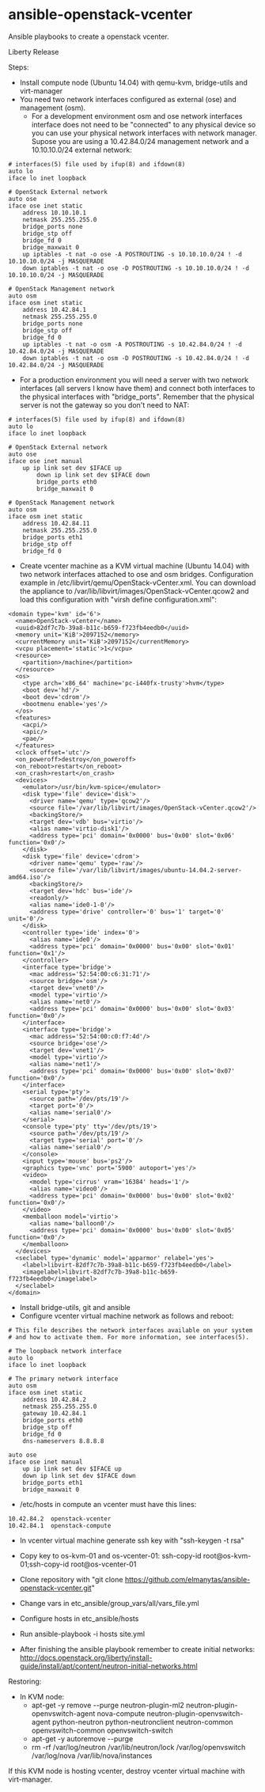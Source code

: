 # ansible-openstack-vcenter
Ansible playbooks to create a openstack vcenter.

Liberty Release

Steps:
* Install compute node (Ubuntu 14.04) with qemu-kvm, bridge-utils and virt-manager 
* You need two network interfaces configured as external (ose) and management (osm).
  *  For a development environment osm and ose network interfaces interface does not need to be "connected" to any physical device so you can use your physical network interfaces with network manager. Supose you are using a 10.42.84.0/24 management network and a 10.10.10.0/24 external network:
```
# interfaces(5) file used by ifup(8) and ifdown(8)
auto lo
iface lo inet loopback

# OpenStack External network
auto ose
iface ose inet static
    address 10.10.10.1
    netmask 255.255.255.0
    bridge_ports none
    bridge_stp off
    bridge_fd 0
    bridge_maxwait 0
    up iptables -t nat -o ose -A POSTROUTING -s 10.10.10.0/24 ! -d 10.10.10.0/24 -j MASQUERADE
    down iptables -t nat -o ose -D POSTROUTING -s 10.10.10.0/24 ! -d 10.10.10.0/24 -j MASQUERADE

# OpenStack Management network
auto osm
iface osm inet static
    address 10.42.84.1
    netmask 255.255.255.0
    bridge_ports none
    bridge_stp off
    bridge_fd 0
    up iptables -t nat -o osm -A POSTROUTING -s 10.42.84.0/24 ! -d 10.42.84.0/24 -j MASQUERADE
    down iptables -t nat -o osm -D POSTROUTING -s 10.42.84.0/24 ! -d 10.42.84.0/24 -j MASQUERADE

```
  * For a production environment you will need a server with two network interfaces (all servers I know have them) and connect both interfaces to the physical interfaces with "bridge_ports". Remember that the physical server is not the gateway so you don't need to NAT:
```
# interfaces(5) file used by ifup(8) and ifdown(8)
auto lo
iface lo inet loopback

# OpenStack External network
auto ose
iface ose inet manual
	up ip link set dev $IFACE up
        down ip link set dev $IFACE down
        bridge_ports eth0
        bridge_maxwait 0

# OpenStack Management network
auto osm
iface osm inet static
    address 10.42.84.11
    netmask 255.255.255.0
    bridge_ports eth1
    bridge_stp off
    bridge_fd 0
```

* Create vcenter machine as a KVM virtual machine (Ubuntu 14.04) with two network interfaces attached to ose and osm bridges. Configuration example in /etc/libvirt/qemu/OpenStack-vCenter.xml. You can download the appliance to /var/lib/libvirt/images/OpenStack-vCenter.qcow2 and load this configuration with "virsh define configuration.xml":
```
<domain type='kvm' id='6'>
  <name>OpenStack-vCenter</name>
  <uuid>82df7c7b-39a8-b11c-b659-f723fb4eedb0</uuid>
  <memory unit='KiB'>2097152</memory>
  <currentMemory unit='KiB'>2097152</currentMemory>
  <vcpu placement='static'>1</vcpu>
  <resource>
    <partition>/machine</partition>
  </resource>
  <os>
    <type arch='x86_64' machine='pc-i440fx-trusty'>hvm</type>
    <boot dev='hd'/>
    <boot dev='cdrom'/>
    <bootmenu enable='yes'/>
  </os>
  <features>
    <acpi/>
    <apic/>
    <pae/>
  </features>
  <clock offset='utc'/>
  <on_poweroff>destroy</on_poweroff>
  <on_reboot>restart</on_reboot>
  <on_crash>restart</on_crash>
  <devices>
    <emulator>/usr/bin/kvm-spice</emulator>
    <disk type='file' device='disk'>
      <driver name='qemu' type='qcow2'/>
      <source file='/var/lib/libvirt/images/OpenStack-vCenter.qcow2'/>
      <backingStore/>
      <target dev='vdb' bus='virtio'/>
      <alias name='virtio-disk1'/>
      <address type='pci' domain='0x0000' bus='0x00' slot='0x06' function='0x0'/>
    </disk>
    <disk type='file' device='cdrom'>
      <driver name='qemu' type='raw'/>
      <source file='/var/lib/libvirt/images/ubuntu-14.04.2-server-amd64.iso'/>
      <backingStore/>
      <target dev='hdc' bus='ide'/>
      <readonly/>
      <alias name='ide0-1-0'/>
      <address type='drive' controller='0' bus='1' target='0' unit='0'/>
    </disk>
    <controller type='ide' index='0'>
      <alias name='ide0'/>
      <address type='pci' domain='0x0000' bus='0x00' slot='0x01' function='0x1'/>
    </controller>
    <interface type='bridge'>
      <mac address='52:54:00:c6:31:71'/>
      <source bridge='osm'/>
      <target dev='vnet0'/>
      <model type='virtio'/>
      <alias name='net0'/>
      <address type='pci' domain='0x0000' bus='0x00' slot='0x03' function='0x0'/>
    </interface>
    <interface type='bridge'>
      <mac address='52:54:00:c0:f7:4d'/>
      <source bridge='ose'/>
      <target dev='vnet1'/>
      <model type='virtio'/>
      <alias name='net1'/>
      <address type='pci' domain='0x0000' bus='0x00' slot='0x07' function='0x0'/>
    </interface>
    <serial type='pty'>
      <source path='/dev/pts/19'/>
      <target port='0'/>
      <alias name='serial0'/>
    </serial>
    <console type='pty' tty='/dev/pts/19'>
      <source path='/dev/pts/19'/>
      <target type='serial' port='0'/>
      <alias name='serial0'/>
    </console>
    <input type='mouse' bus='ps2'/>
    <graphics type='vnc' port='5900' autoport='yes'/>
    <video>
      <model type='cirrus' vram='16384' heads='1'/>
      <alias name='video0'/>
      <address type='pci' domain='0x0000' bus='0x00' slot='0x02' function='0x0'/>
    </video>
    <memballoon model='virtio'>
      <alias name='balloon0'/>
      <address type='pci' domain='0x0000' bus='0x00' slot='0x05' function='0x0'/>
    </memballoon>
  </devices>
  <seclabel type='dynamic' model='apparmor' relabel='yes'>
    <label>libvirt-82df7c7b-39a8-b11c-b659-f723fb4eedb0</label>
    <imagelabel>libvirt-82df7c7b-39a8-b11c-b659-f723fb4eedb0</imagelabel>
  </seclabel>
</domain>
```
* Install bridge-utils, git and ansible
* Configure vcenter virtual machine network as follows and reboot:
```
# This file describes the network interfaces available on your system
# and how to activate them. For more information, see interfaces(5).

# The loopback network interface
auto lo
iface lo inet loopback

# The primary network interface
auto osm
iface osm inet static
	address 10.42.84.2
	netmask 255.255.255.0
	gateway 10.42.84.1
	bridge_ports eth0
	bridge_stp off
	bridge_fd 0
	dns-nameservers 8.8.8.8

auto ose
iface ose inet manual
	up ip link set dev $IFACE up
	down ip link set dev $IFACE down
	bridge_ports eth1
	bridge_maxwait 0
```
* /etc/hosts in compute an vcenter must have this lines:
```
10.42.84.2	openstack-vcenter
10.42.84.1	openstack-compute
```
* In vcenter virtual machine generate ssh key with "ssh-keygen -t rsa"
* Copy key to os-kvm-01 and os-vcenter-01: ssh-copy-id root@os-kvm-01;ssh-copy-id root@os-vcenter-01
* Clone repository with "git clone https://github.com/elmanytas/ansible-openstack-vcenter.git"
* Change vars in etc_ansible/group_vars/all/vars_file.yml
* Configure hosts in etc_ansible/hosts
* Run ansible-playbook -i hosts site.yml

* After finishing the ansible playbook remember to create initial networks: http://docs.openstack.org/liberty/install-guide/install/apt/content/neutron-initial-networks.html


Restoring:
* In KVM node:
  * apt-get -y remove --purge neutron-plugin-ml2 neutron-plugin-openvswitch-agent nova-compute neutron-plugin-openvswitch-agent python-neutron python-neutronclient neutron-common openvswitch-common openvswitch-switch
  * apt-get -y autoremove --purge
  * rm -rf /var/log/neutron /var/lib/neutron/lock /var/log/openvswitch /var/log/nova /var/lib/nova/instances

If this KVM node is hosting vcenter, destroy vcenter virtual machine with virt-manager.

